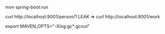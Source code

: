 mvn spring-boot:run

curl http://localhost:9001/person/1
LEAK => curl http://localhost:9001/work 

export MAVEN_OPTS="-Xlog:gc*:gcout"